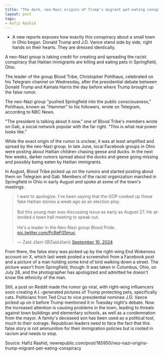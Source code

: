 ```yaml
---
title: "The dark, neo-Nazi origins of Trump's migrant pet-eating conspiracy"
layout: post
tags:
- Hafiz Rashid
---
```


- A new reports exposes how exactly this conspiracy about a small town in Ohio began.
Donald Trump and J.D. Vance stand side by side, right hands on their hearts. They are dressed identically.

A neo-Nazi group is taking credit for creating and spreading the racist conspiracy that Haitian immigrants are killing and eating pets in Springfield, Ohio.

The leader of the group Blood Tribe, Christopher Pohlhaus, celebrated on his Telegram channel on Wednesday, after the presidential debate between Donald Trump and Kamala Harris the day before where Trump brought up the false rumor.

The neo-Nazi group "pushed Springfield into the public consciousness," Pohlhaus, known as "Hammer" to his followers, wrote on Telegram, according to NBC News.

"The president is talking about it now," one of Blood Tribe's members wrote on Gab, a social network popular with the far right. "This is what real power looks like."

While the exact origin of the rumor is unclear, it was at least amplified and spread by the neo-Nazi group. In late June, local Facebook groups in Ohio were posting about Haitian children chasing geese and ducks. In the next few weeks, darker rumors spread about the ducks and geese going missing and possibly being eaten by Haitian immigrants.

In August, Blood Tribe picked up on the rumors and started posting about them on Telegram and Gab. Members of the racist organization marched in Springfield in Ohio in early August and spoke at some of the town's meetings.

<blockquote class="twitter-tweet"><p lang="en" dir="ltr">I want to apologize. I&#39;ve been saying that the GOP cooked up these fake Haitian stories a week ago as an election ploy.<br><br>But this young man was discussing issue as early as August 27. He attended a town hall meeting to speak out.<br><br>He&#39;s a leader in the Neo-Nazi group Blood Pride. <a href="https://t.co/PcReF05muc">pic.twitter.com/PcReF05muc</a></p>&mdash; Zaid Jilani (@ZaidJilani) <a href="https://twitter.com/ZaidJilani/status/1833573103684759621?ref_src=twsrc%5Etfw">September 10, 2024</a></blockquote> <script async src="https://platform.twitter.com/widgets.js" charset="utf-8"></script>

From there, the false story was picked up by the right-wing End Wokeness account on X, which last week posted a screenshot from a Facebook post and a picture of a man holding some kind of bird walking down a street. The picture wasn't from Springfield, though: It was taken in Columbus, Ohio, on July 28, and the photographer has apologized and admitted he doesn't know the ethnicity of the man.

Still, a post on Reddit made the rumor go viral, with right-wing influencers soon creating A.I.-generated pictures of Trump protecting pets, specifically cats. Politicians from Ted Cruz to vice presidential nominee J.D. Vance picked up on it before Trump mentioned it in Tuesday night's debate. Now the increased attention is causing problems in the town, leading to threats against town buildings and elementary schools, as well as a condemnation from the mayor. A family's deceased son has been used as a political tool, much to their outrage. Republican leaders need to face the fact that this false story is not ammunition for their immigration policies but is rooted in racism and needs to stop.

Source: Hafiz Rashid, newrepublic.com/post/185950/neo-nazi-origins-trump-migrant-pet-eating-conspiracy
